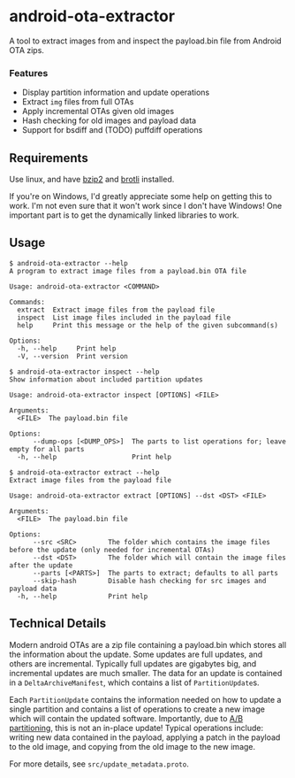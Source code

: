 # android-ota-extractor

A tool to extract images from and inspect the payload.bin file from Android OTA zips.

### Features
- Display partition information and update operations
- Extract `img` files from full OTAs
- Apply incremental OTAs given old images
- Hash checking for old images and payload data
- Support for bsdiff and (TODO) puffdiff operations

## Requirements

Use linux, and have [bzip2](https://archlinux.org/packages/core/x86_64/bzip2/) and [brotli](https://archlinux.org/packages/core/x86_64/brotli/) installed.

If you're on Windows, I'd greatly appreciate some help on getting this to work.
I'm not even sure that it won't work since I don't have Windows!
One important part is to get the dynamically linked libraries to work.

## Usage

```
$ android-ota-extractor --help
A program to extract image files from a payload.bin OTA file

Usage: android-ota-extractor <COMMAND>

Commands:
  extract  Extract image files from the payload file
  inspect  List image files included in the payload file
  help     Print this message or the help of the given subcommand(s)

Options:
  -h, --help     Print help
  -V, --version  Print version
```
```
$ android-ota-extractor inspect --help
Show information about included partition updates

Usage: android-ota-extractor inspect [OPTIONS] <FILE>

Arguments:
  <FILE>  The payload.bin file

Options:
      --dump-ops [<DUMP_OPS>]  The parts to list operations for; leave empty for all parts
  -h, --help                   Print help

```
```
$ android-ota-extractor extract --help
Extract image files from the payload file

Usage: android-ota-extractor extract [OPTIONS] --dst <DST> <FILE>

Arguments:
  <FILE>  The payload.bin file

Options:
      --src <SRC>        The folder which contains the image files before the update (only needed for incremental OTAs)
      --dst <DST>        The folder which will contain the image files after the update
      --parts [<PARTS>]  The parts to extract; defaults to all parts
      --skip-hash        Disable hash checking for src images and payload data
  -h, --help             Print help
```

## Technical Details

Modern android OTAs are a zip file containing a payload.bin which stores all the information about the update.
Some updates are full updates, and others are incremental.
Typically full updates are gigabytes big, and incremental updates are much smaller.
The data for an update is contained in a `DeltaArchiveManifest`,
which contains a list of `PartitionUpdate`s.

Each `PartitionUpdate` contains the information needed on how to update a single partition
and contains a list of operations to create a new image which will contain the updated software.
Importantly, due to [A/B partitioning](https://source.android.com/docs/core/ota/ab), this is not an in-place update!
Typical operations include: writing new data contained in the payload, applying a patch in the payload to the old image, and copying from the old image to the new image.

For more details, see `src/update_metadata.proto`.
